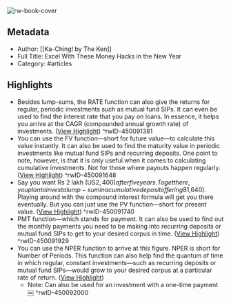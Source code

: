![rw-book-cover](https://readwise-assets.s3.amazonaws.com/static/images/article0.00998d930354.png)

## Metadata
- Author: [[Ka-Ching! by The Ken]]
- Full Title: Excel With These Money Hacks in the New Year
- Category: #articles

## Highlights
- Besides lump-sums, the RATE function can also give the returns for regular, periodic investments such as mutual fund SIPs. It can even be used to find the interest rate that you pay on loans. In essence, it helps you arrive at the CAGR (compounded annual growth rate) of investments. ([View Highlight](https://read.readwise.io/read/01gp1wfrqhs4p44yktyys2prrp))
^rwID-450091381
- You can use the FV function—short for future value—to calculate this value instantly. It can also be used to find the maturity value in periodic investments like mutual fund SIPs and recurring deposits.
  One point to note, however, is that it is only useful when it comes to calculating cumulative investments. Not for those where payouts happen regularly. ([View Highlight](https://read.readwise.io/read/01gp1wj84q34s4hv2ens0xsgyg))
^rwID-450091648
- Say you want Rs 2 lakh (US$2,400) after five years. To get there, you plan to invest a lump-sum in a cumulative deposit offering 8% interest, compounded annually. You will have to invest Rs 1.36 lakh (~US$1,640).
  Playing around with the compound interest formula will get you there eventually. But you can just use the PV function—short for present value. ([View Highlight](https://read.readwise.io/read/01gp1wjyekgbp4v65yg2mwa2np))
^rwID-450091740
- PMT function—which stands for payment. It can also be used to find out the monthly payments you need to be making into recurring deposits or mutual fund SIPs to get to your desired corpus in time. ([View Highlight](https://read.readwise.io/read/01gp1wkw39y6zd01dkga157acb))
^rwID-450091929
- You can use the NPER function to arrive at this figure. NPER is short for Number of Periods.
  This function can also help find the quantum of time in which regular, constant investments—such as recurring deposits or mutual fund SIPs—would grow to your desired corpus at a particular rate of return. ([View Highlight](https://read.readwise.io/read/01gp1wmxf3dh2ka2w5nk0793jz))
    - Note: Can also be used for an investment with a one-time payment ￼
^rwID-450092000
